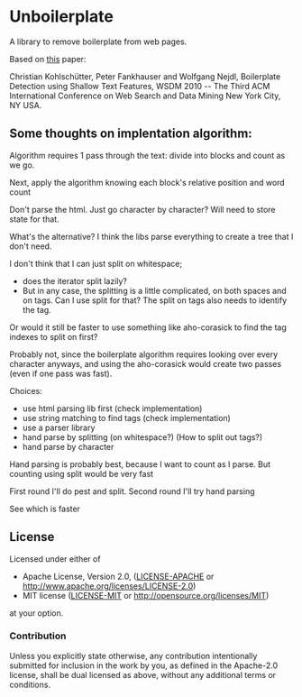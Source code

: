 # Unboilerplate

A library to remove boilerplate from web pages.

Based on [this](http://www.l3s.de/~kohlschuetter/publications/wsdm187-kohlschuetter.pdf) paper:

Christian Kohlschütter, Peter Fankhauser and Wolfgang Nejdl,
Boilerplate Detection using Shallow Text Features,
WSDM 2010 -- The Third ACM International Conference on Web Search and Data Mining New York City, NY USA.

## Some thoughts on implentation algorithm:

Algorithm requires 1 pass through the text:
    divide into blocks and count as we go.

Next, apply the algorithm knowing each block's relative
position and word count

Don't parse the html. Just go character by character? Will need to
    store state for that.

What's the alternative? I think the libs parse everything to create a tree
that I don't need.

I don't think that I can just split on whitespace;
- does the iterator split lazily?
- But in any case, the splitting is a little complicated, on both
    spaces and on tags. Can I use split for that? The split on tags
    also needs to identify the tag.

Or would it still be faster to use something like aho-corasick
to find the tag indexes to split on first?

Probably not, since the boilerplate algorithm requires looking
over every character anyways, and using the aho-corasick would
create two passes (even if one pass was fast).

Choices:
- use html parsing lib first (check implementation)
- use string matching to find tags (check implementation)
- use a parser library
- hand parse by splitting (on whitespace?) (How to split out tags?)
- hand parse by character

Hand parsing is probably best, because I want to count as I parse.
But counting using split would be very fast

First round I'll do pest and split.
Second round I'll try hand parsing

See which is faster

## License

Licensed under either of

 * Apache License, Version 2.0, ([LICENSE-APACHE](LICENSE-APACHE) or http://www.apache.org/licenses/LICENSE-2.0)
 * MIT license ([LICENSE-MIT](LICENSE-MIT) or http://opensource.org/licenses/MIT)

at your option.

### Contribution

Unless you explicitly state otherwise, any contribution intentionally submitted
for inclusion in the work by you, as defined in the Apache-2.0 license, shall be dual licensed as above, without any
additional terms or conditions.
